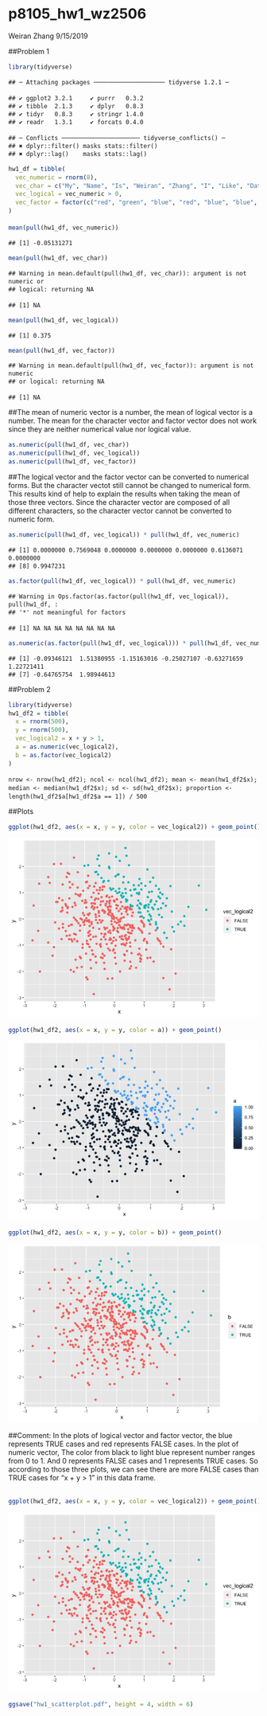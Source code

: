 p8105\_hw1\_wz2506
================
Weiran Zhang
9/15/2019

\#\#Problem 1

``` r
library(tidyverse)
```

    ## ─ Attaching packages ──────────────────── tidyverse 1.2.1 ─

    ## ✔ ggplot2 3.2.1     ✔ purrr   0.3.2
    ## ✔ tibble  2.1.3     ✔ dplyr   0.8.3
    ## ✔ tidyr   0.8.3     ✔ stringr 1.4.0
    ## ✔ readr   1.3.1     ✔ forcats 0.4.0

    ## ─ Conflicts ────────────────────── tidyverse_conflicts() ─
    ## ✖ dplyr::filter() masks stats::filter()
    ## ✖ dplyr::lag()    masks stats::lag()

``` r
hw1_df = tibble(
  vec_numeric = rnorm(8),
  vec_char = c("My", "Name", "Is", "Weiran", "Zhang", "I", "Like", "DataScience"),
  vec_logical = vec_numeric > 0,
  vec_factor = factor(c("red", "green", "blue", "red", "blue", "blue", "green", "green"))
)

mean(pull(hw1_df, vec_numeric))
```

    ## [1] -0.05131271

``` r
mean(pull(hw1_df, vec_char))
```

    ## Warning in mean.default(pull(hw1_df, vec_char)): argument is not numeric or
    ## logical: returning NA

    ## [1] NA

``` r
mean(pull(hw1_df, vec_logical))
```

    ## [1] 0.375

``` r
mean(pull(hw1_df, vec_factor))
```

    ## Warning in mean.default(pull(hw1_df, vec_factor)): argument is not numeric
    ## or logical: returning NA

    ## [1] NA

\#\#The mean of numeric vector is a number, the mean of logical vector
is a number. The mean for the character vector and factor vector does
not work since they are neither numerical value nor logical value.

``` r
as.numeric(pull(hw1_df, vec_char))
as.numeric(pull(hw1_df, vec_logical))
as.numeric(pull(hw1_df, vec_factor))
```

\#\#The logical vector and the factor vector can be converted to
numerical forms. But the character vectot still cannot be changed to
numerical form. This results kind of help to explain the results when
taking the mean of those three vectors. Since the character vector are
composed of all different characters, so the character vector cannot be
converted to numeric
    form.

``` r
as.numeric(pull(hw1_df, vec_logical)) * pull(hw1_df, vec_numeric)
```

    ## [1] 0.0000000 0.7569048 0.0000000 0.0000000 0.0000000 0.6136071 0.0000000
    ## [8] 0.9947231

``` r
as.factor(pull(hw1_df, vec_logical)) * pull(hw1_df, vec_numeric)
```

    ## Warning in Ops.factor(as.factor(pull(hw1_df, vec_logical)), pull(hw1_df, :
    ## '*' not meaningful for factors

    ## [1] NA NA NA NA NA NA NA NA

``` r
as.numeric(as.factor(pull(hw1_df, vec_logical))) * pull(hw1_df, vec_numeric)
```

    ## [1] -0.09346121  1.51380955 -1.15163016 -0.25027107 -0.63271659  1.22721411
    ## [7] -0.64765754  1.98944613

\#\#Problem 2

``` r
library(tidyverse)
hw1_df2 = tibble(
  x = rnorm(500),
  y = rnorm(500),
  vec_logical2 = x + y > 1,
  a = as.numeric(vec_logical2),
  b = as.factor(vec_logical2)
)
```

`nrow <- nrow(hw1_df2); ncol <- ncol(hw1_df2); mean <- mean(hw1_df2$x);
median <- median(hw1_df2$x); sd <- sd(hw1_df2$x); proportion <-
length(hw1_df2$a[hw1_df2$a == 1]) / 500`

\#\#Plots

``` r
ggplot(hw1_df2, aes(x = x, y = y, color = vec_logical2)) + geom_point()
```

![](p8105_hw1_wz2506_files/figure-gfm/unnamed-chunk-5-1.png)<!-- -->

``` r
ggplot(hw1_df2, aes(x = x, y = y, color = a)) + geom_point()
```

![](p8105_hw1_wz2506_files/figure-gfm/unnamed-chunk-5-2.png)<!-- -->

``` r
ggplot(hw1_df2, aes(x = x, y = y, color = b)) + geom_point()
```

![](p8105_hw1_wz2506_files/figure-gfm/unnamed-chunk-5-3.png)<!-- -->

\#\#Comment: In the plots of logical vector and factor vector, the blue
represents TRUE cases and red represents FALSE cases. In the plot of
numeric vector, The color from black to light blue represent number
ranges from 0 to 1. And 0 represents FALSE cases and 1 represents TRUE
cases. So according to those three plots, we can see there are more
FALSE cases than TRUE cases for “x + y \> 1” in this data frame.

## 

``` r
ggplot(hw1_df2, aes(x = x, y = y, color = vec_logical2)) + geom_point()
```

![](p8105_hw1_wz2506_files/figure-gfm/unnamed-chunk-6-1.png)<!-- -->

``` r
ggsave("hw1_scatterplot.pdf", height = 4, width = 6)
```
